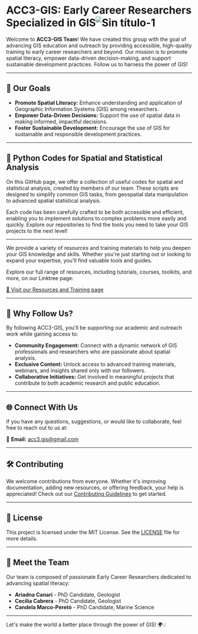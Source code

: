  # ACC3-GIS: Early Career Researchers Specialized in GIS![Sin título-1](https://github.com/user-attachments/assets/4934c065-f92c-48eb-8aba-3c7d838ab4b8)


Welcome to **ACC3-GIS Team**! We have created this group with the goal of advancing GIS education and outreach by providing accessible, high-quality training to early career researchers and beyond. Our mission is to promote spatial literacy, empower data-driven decision-making, and support sustainable development practices. Follow us to harness the power of GIS!


---

## 🎯 Our Goals

- **Promote Spatial Literacy:** Enhance understanding and application of Geographic Information Systems (GIS) among researchers.
- **Empower Data-Driven Decisions:** Support the use of spatial data in making informed, impactful decisions.
- **Foster Sustainable Development:** Encourage the use of GIS for sustainable and responsible development practices.

---

## 🐍 Python Codes for Spatial and Statistical Analysis

On this GitHub page, we offer a collection of useful codes for spatial and statistical analysis, created by members of our team. These scripts are designed to simplify common GIS tasks, from geospatial data manipulation to advanced spatial statistical analysis.

Each code has been carefully crafted to be both accessible and efficient, enabling you to implement solutions to complex problems more easily and quickly. Explore our repositories to find the tools you need to take your GIS projects to the next level!

---


We provide a variety of resources and training materials to help you deepen your GIS knowledge and skills. Whether you're just starting out or looking to expand your expertise, you'll find valuable tools and guides.

Explore our full range of resources, including tutorials, courses, toolkits, and more, on our Linktree page:

[🔗 Visit our Resources and Training page](https://linktr.ee/acc3.gis)

---

## 🌟 Why Follow Us?

By following ACC3-GIS, you'll be supporting our academic and outreach work while gaining access to:

- **Community Engagement:** Connect with a dynamic network of GIS professionals and researchers who are passionate about spatial analysis.
- **Exclusive Content:** Unlock access to advanced training materials, webinars, and insights shared only with our followers.
- **Collaborative Initiatives:** Get involved in meaningful projects that contribute to both academic research and public education.

---

## 🌐 Connect With Us

If you have any questions, suggestions, or would like to collaborate, feel free to reach out to us at:

📧 **Email:** [acc3.gis@gmail.com](mailto:acc3.gis@gmail.com)


---

## 🛠️ Contributing

We welcome contributions from everyone. Whether it's improving documentation, adding new resources, or offering feedback, your help is appreciated! Check out our [Contributing Guidelines](CONTRIBUTING.md) to get started.

---

## 📄 License

This project is licensed under the MIT License. See the [LICENSE](LICENSE) file for more details.

---

## 👥 Meet the Team

Our team is composed of passionate Early Career Researchers dedicated to advancing spatial literacy:

- **Ariadna Canari** - PhD Candidate, Geologist
- **Cecilia Cabrera** - PhD Candidate, Geologist
- **Candela Marco-Peretó** - PhD Candidate, Marine Science 

---


Let's make the world a better place through the power of GIS! 🌍💡



